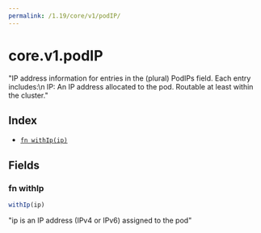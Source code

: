 ```yaml
---
permalink: /1.19/core/v1/podIP/
---
```


# core.v1.podIP

"IP address information for entries in the (plural) PodIPs field. Each entry includes:\n   IP: An IP address allocated to the pod. Routable at least within the cluster."

## Index

* [`fn withIp(ip)`](#fn-withip)

## Fields

### fn withIp

```ts
withIp(ip)
```

"ip is an IP address (IPv4 or IPv6) assigned to the pod"